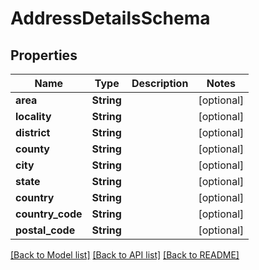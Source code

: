 # AddressDetailsSchema

## Properties
Name | Type | Description | Notes
------------ | ------------- | ------------- | -------------
**area** | **String** |  | [optional] 
**locality** | **String** |  | [optional] 
**district** | **String** |  | [optional] 
**county** | **String** |  | [optional] 
**city** | **String** |  | [optional] 
**state** | **String** |  | [optional] 
**country** | **String** |  | [optional] 
**country_code** | **String** |  | [optional] 
**postal_code** | **String** |  | [optional] 

[[Back to Model list]](../README.md#documentation-for-models) [[Back to API list]](../README.md#documentation-for-api-endpoints) [[Back to README]](../README.md)


